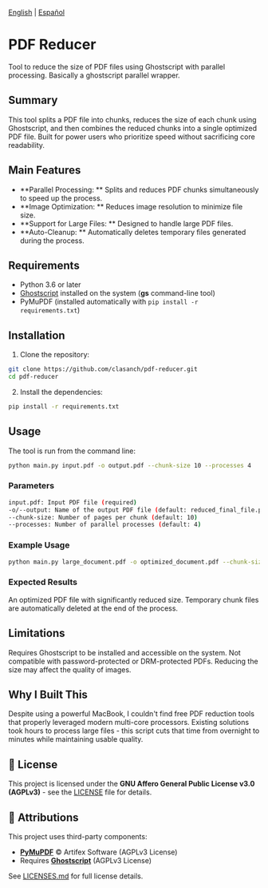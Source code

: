 [English](#) | [Español](docs/es/README.md)  

# PDF Reducer
Tool to reduce the size of PDF files using Ghostscript with parallel processing. Basically a ghostscript parallel wrapper.

## Summary
This tool splits a PDF file into chunks, reduces the size of each chunk using Ghostscript, and then combines the reduced chunks into a single optimized PDF file. Built for power users who prioritize speed without sacrificing core readability.

## Main Features
- **Parallel Processing: ** Splits and reduces PDF chunks simultaneously to speed up the process.
- **Image Optimization: ** Reduces image resolution to minimize file size.
- **Support for Large Files: ** Designed to handle large PDF files.
- **Auto-Cleanup: ** Automatically deletes temporary files generated during the process.

## Requirements
- Python 3.6 or later
- [Ghostscript](https://www.ghostscript.com/) installed on the system (**gs** command-line tool)
- PyMuPDF (installed automatically with `pip install -r requirements.txt`)

## Installation
1. Clone the repository:
```bash
git clone https://github.com/clasanch/pdf-reducer.git
cd pdf-reducer
```

2. Install the dependencies:

```bash
pip install -r requirements.txt
```

## Usage
The tool is run from the command line:

```bash
python main.py input.pdf -o output.pdf --chunk-size 10 --processes 4
```

### Parameters
```bash
input.pdf: Input PDF file (required)
-o/--output: Name of the output PDF file (default: reduced_final_file.pdf)
--chunk-size: Number of pages per chunk (default: 10)
--processes: Number of parallel processes (default: 4)
```

### Example Usage
```bash
python main.py large_document.pdf -o optimized_document.pdf --chunk-size 5 --processes 2
```

### Expected Results
An optimized PDF file with significantly reduced size.
Temporary chunk files are automatically deleted at the end of the process.

## Limitations
Requires Ghostscript to be installed and accessible on the system.
Not compatible with password-protected or DRM-protected PDFs.
Reducing the size may affect the quality of images.

## Why I Built This
Despite using a powerful MacBook, I couldn't find free PDF reduction tools that properly leveraged modern multi-core processors. Existing solutions took hours to process large files - this script cuts that time from overnight to minutes while maintaining usable quality.

## 📜 License

This project is licensed under the **GNU Affero General Public License v3.0 (AGPLv3)** - see the [LICENSE](LICENSE) file for details.

## 📜 Attributions

This project uses third-party components:
- **[PyMuPDF](https://github.com/pymupdf/PyMuPDF)** © Artifex Software (AGPLv3 License)
- Requires **[Ghostscript](https://www.ghostscript.com/)** (AGPLv3 License)

See [LICENSES.md](LICENSES.md) for full license details.
